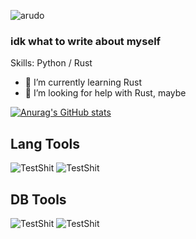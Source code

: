 ![arudo](https://cdn.discordapp.com/attachments/730740024693489756/876244552254640158/arudooooo.png)

### idk what to write about myself

Skills: Python / Rust

- 🌱 I’m currently learning Rust 
- 🤔 I’m looking for help with Rust, maybe

[![Anurag's GitHub stats](https://github-readme-stats.vercel.app/api?username=arudoSSMZK&theme=material-palenight)](https://github.com/anuraghazra/github-readme-stats)

## Lang Tools
![TestShit](https://cdn.discordapp.com/attachments/730740024693489756/876234585481035837/rusdttttttt.png)
![TestShit](https://cdn.discordapp.com/attachments/730740024693489756/876236691642409020/pythonnn.png)
## DB Tools
![TestShit](https://cdn.discordapp.com/attachments/730740024693489756/876239618205446174/mongoooo.png)
![TestShit](https://cdn.discordapp.com/attachments/730740024693489756/876241927668916254/psqllllll.png)
